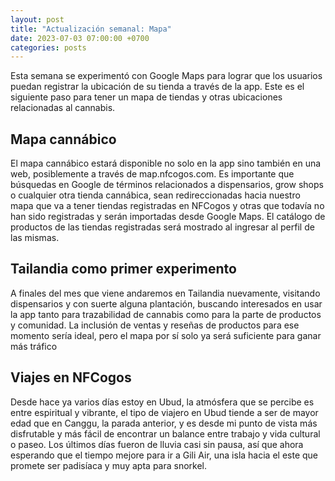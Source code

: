 ```yaml
---
layout: post
title: "Actualización semanal: Mapa"
date: 2023-07-03 07:00:00 +0700
categories: posts
---
```


Esta semana se experimentó con Google Maps para lograr que los usuarios puedan registrar la ubicación de su tienda a través de la app. Este es el siguiente paso para tener un mapa de tiendas y otras ubicaciones relacionadas al cannabis.

## Mapa cannábico

El mapa cannábico estará disponible no solo en la app sino también en una web, posiblemente a través de map.nfcogos.com. Es importante que búsquedas en Google de términos relacionados a dispensarios, grow shops o cualquier otra tienda cannábica, sean redireccionadas hacia nuestro mapa que va a tener tiendas registradas en NFCogos y otras que todavía no han sido registradas y serán importadas desde Google Maps. El catálogo de productos de las tiendas registradas será mostrado al ingresar al perfil de las mismas.

## Tailandia como primer experimento

A finales del mes que viene andaremos en Tailandia nuevamente, visitando dispensarios y con suerte alguna plantación, buscando interesados en usar la app tanto para trazabilidad de cannabis como para la parte de productos y comunidad. La inclusión de ventas y reseñas de productos para ese momento sería ideal, pero el mapa por sí solo ya será suficiente para ganar más tráfico

## Viajes en NFCogos

Desde hace ya varios días estoy en Ubud, la atmósfera que se percibe es entre espiritual y vibrante, el tipo de viajero en Ubud tiende a ser de mayor edad que en Canggu, la parada anterior, y es desde mi punto de vista más disfrutable y más fácil de encontrar un balance entre trabajo y vida cultural o paseo. Los últimos días fueron de lluvia casi sin pausa, así que ahora esperando que el tiempo mejore para ir a Gili Air, una isla hacia el este que promete ser padisíaca y muy apta para snorkel.
